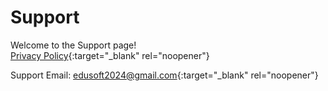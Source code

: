 # Support
Welcome to the Support page!  
[Privacy Policy](https://movinin.github.io/policy){:target="_blank" rel="noopener"}  

Support Email: [edusoft2024@gmail.com](mailto:edusoft2024@gmail.com){:target="_blank" rel="noopener"}  
